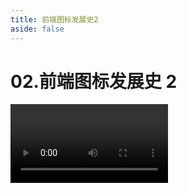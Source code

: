 ```yaml
---
title: 前端图标发展史2
aside: false
---
```


# 02.前端图标发展史 2

<video autoplay src="http://qn.chinavanes.com/icon/02.%E5%89%8D%E7%AB%AF%E5%9B%BE%E6%A0%87%E5%8F%91%E5%B1%95%E5%8F%B22.mp4" controls controlsList="nodownload" width="50%"/>
